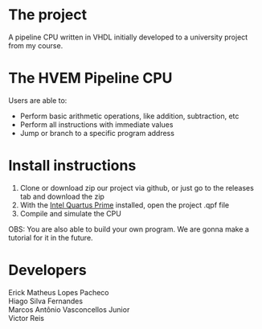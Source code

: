 # The project

A pipeline CPU written in VHDL initially developed to a university project from my course.

# The HVEM Pipeline CPU

Users are able to:

- Perform basic arithmetic operations, like addition, subtraction, etc
- Perform all instructions with immediate values
- Jump or branch to a specific program address

# Install instructions

1. Clone or download zip our project via github, or just go to the releases tab and download the zip</br >
2. With the [Intel Quartus Prime](http://fpgasoftware.intel.com/?edition=lite) installed, open the project .qpf file</br >
3. Compile and simulate the CPU</br >

OBS: You are also able to build your own program. We are gonna make a tutorial for it in the future.

# Developers

Erick Matheus Lopes Pacheco</br >
Hiago Silva Fernandes</br >
Marcos Antônio Vasconcellos Junior</br >
Victor Reis
